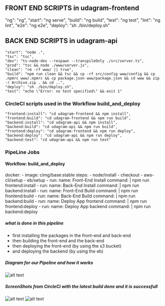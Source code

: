 ## FRONT END SCRIPTS in udagram-frontend

"ng": "ng",
"start": "ng serve",
"build": "ng build",
"test": "ng test",
"lint": "ng lint",
"e2e": "ng e2e",
"deploy": "sh ./bin/deploy.sh"

## BACK END SCRIPTS in udagram-api

    "start": "node .",
    "tsc": "tsc",
    "dev": "ts-node-dev --respawn --transpileOnly ./src/server.ts",
    "prod": "tsc && node ./www/server.js",
    "clean": "rm -rf www/ || true",
    "build": "npm run clean && tsc && cp -rf src/config www/config && cp .npmrc www/.npmrc && cp package.json www/package.json && cd www && zip -r Archive.zip . && cd ..",
    "deploy": "sh ./bin/deploy.sh",
    "test": "echo \"Error: no test specified\" && exit 1"

### CircleCI scripts used in the Workflow build_and_deploy

    "frontend:install": "cd udagram-frontend && npm install",
    "frontend:build": "cd udagram-frontend && npm run build",
    "backend:install": "cd udagram-api && npm install",
    "backend:build": "cd udagram-api && npm run build",
    "frontend:deploy": "cd udagram-frontend && npm run deploy",
    "backend:deploy": "cd udagram-api && npm run deploy",
    "backend:test": "cd udagram-api && npm run test"

### PipeLine Jobs

#### Workflow: build_and_deploy

docker: - image: cimg/base:stable
steps: - node/install - checkout - aws-cli/setup - eb/setup - run:
name: Front-End Install
command: |
npm run frontend:install - run:
name: Back-End Install
command: |
npm run backend:install - run:
name: Front-End Build
command: |
npm run frontend:build - run:
name: Back-End Build
command: |
npm run backend:build - run:
name: Deploy App frontend
command: |
npm run frontend:deploy - run:
name: Deploy App backend
command: |
npm run backend:deploy

##### what is done in this pipeline

- first installing the packages in the front-end and back-end
- then building the front-end and the back-end
- then deploying the front-end (by using the s3 bucket)
- and deploying the backend (by using the eb)

##### Diagram for our Pipeline and how it works

![alt text](https://github.com/david-wagih/DeploymentProject/blob/master/images/pipelineFlow.png?raw=true)

##### ScreenShots from CircleCi with the latest build done and it is successfull

![alt text](https://github.com/david-wagih/DeploymentProject/blob/master/images/lastBuild1.jpg?raw=true)
![alt text](https://github.com/david-wagih/DeploymentProject/blob/master/images/lastBuild2.jpg?raw=true)
